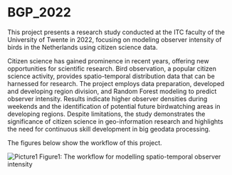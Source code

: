 # BGP_2022

This project presents a  research study conducted at the ITC faculty of the University of Twente in 2022, focusing on modeling observer intensity of birds in the Netherlands using citizen science data. 

Citizen science has gained prominence in recent years, offering new opportunities for scientific research. Bird observation, a popular citizen science activity, provides spatio-temporal distribution data that can be harnessed for research. The project employs data preparation, developed and developing region division, and Random Forest modeling to predict observer intensity. Results indicate higher observer densities during weekends and the identification of potential future birdwatching areas in developing regions. Despite limitations, the study demonstrates the significance of citizen science in geo-information research and highlights the need for continuous skill development in big geodata processing.

The figures below show the workflow of this project.

![Picture1](https://github.com/Morteza-Amouei/BGP_2022/assets/113603764/61e54b2e-b496-46df-8870-51e2d71aa8e7)
                                  Figure1: The workflow for modelling spatio-temporal observer intensity



